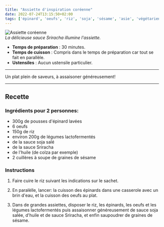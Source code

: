 ```yaml
---
title: "Assiette d'inspiration coréenne"
date: 2022-07-24T13:15:50+02:00
tags: ['épinard', 'oeufs', 'riz', 'soja', 'sésame', 'asie', 'végétarien', 'asiatique', 'sriracha', 'piment', 'coréen', 'huile de colaz', 'sésame']
---
```


![Assiette coréenne](/pictures/assiette_coreenne.jpeg)<br>
*La délicieuse sauce Sriracha illumine l'assiette.*

- **Temps de préparation** : 30 minutes.
- **Temps de cuisson** : Compris dans le temps de préparation car tout se fait en parallèle.
- **Ustensiles** : Aucun ustensile particulier. 

---

Un plat plein de saveurs, à assaisoner généreusement!

---

## Recette

### Ingrédients pour 2 personnes:

- 300g de pousses d'épinard lavées
- 6 oeufs
- 150g de riz
- environ 200g de légumes lactofermentés
- de la sauce soja salé
- de la sauce Sriracha
- de l'huile (de colza par exemple)
- 2 cuillères à soupe de graines de sésame

### Instructions

1. Faire cuire le riz suivant les indications sur le sachet.

2. En paralèlle, lancer: la cuisson des épinards dans une casserole avec un brin d'eau, et la cuisson des oeufs au plat.

3. Dans de grandes assiettes, disposer le riz, les épinards, les oeufs et les légumes lactofermentés puis assaisonner généreusement de sauce soja salée, d'huile et de sauce Sriracha, et enfin saupoudrer de graines de sésame.
